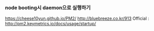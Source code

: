 ### node booting시 daemon으로 실행하기
https://cheese10yun.github.io/PM2/
http://bluebreeze.co.kr/913
Official : http://pm2.keymetrics.io/docs/usage/startup/

